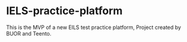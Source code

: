 # IELS-practice-platform
This is the MVP of a new EILS test practice platform, Project created by BUOR and Teento.
